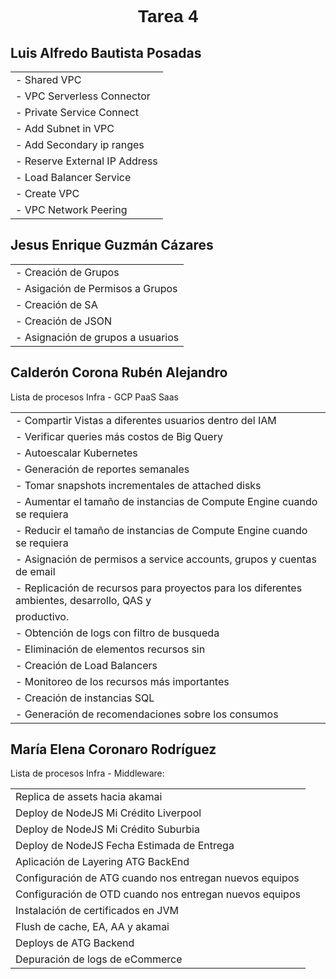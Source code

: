 <font face="Arial">
  <h1 align="center"><b>Tarea 4</b></h1>
</font>

## Luis Alfredo Bautista Posadas

<table>
<tr><td>- Shared VPC </tr></td>
<tr><td>- VPC Serverless Connector</tr></td>
<tr><td>- Private Service Connect</tr></td>
<tr><td>- Add Subnet in VPC</tr></td>
<tr><td>- Add Secondary ip ranges</tr></td>
<tr><td>- Reserve External IP Address</tr></td>
<tr><td>- Load Balancer Service</tr></td>
<tr><td>- Create VPC</tr></td>
<tr><td>- VPC Network Peering</tr></td>
</table>

## Jesus Enrique Guzmán Cázares

<table>
<tr><td>- Creación de Grupos </tr></td>
<tr><td>- Asigación de Permisos a Grupos </tr></td>
<tr><td>- Creación de SA </tr></td>
<tr><td>- Creación de JSON </tr></td>
<tr><td>- Asignación de grupos a usuarios </tr></td>
</table>


## Calderón Corona Rubén Alejandro
<p> Lista de procesos Infra - GCP PaaS Saas
<table>
 <tr><td>- Compartir Vistas a diferentes usuarios dentro del IAM </tr></td>
 <tr><td>- Verificar queries más costos de Big Query </tr></td>
 <tr><td>- Autoescalar Kubernetes </tr></td>
 <tr><td>- Generación de reportes semanales </tr></td>
 <tr><td>- Tomar snapshots incrementales de attached disks </tr></td>
 <tr><td>- Aumentar el tamaño de instancias de Compute Engine cuando se requiera </tr></td>
 <tr><td>- Reducir el tamaño de instancias de Compute Engine cuando se requiera </tr></td>
 <tr><td>- Asignación de permisos a service accounts, grupos y cuentas de email </tr></td>
 <tr><td>- Replicación de recursos para proyectos para los diferentes ambientes, desarrollo, QAS y <tr><td>productivo. </tr></td>
 <tr><td>- Obtención de logs con filtro de busqueda</tr></td>
 <tr><td>- Eliminación de elementos recursos sin </tr></td>
 <tr><td>- Creación de Load Balancers </tr></td>
 <tr><td>- Monitoreo de los recursos más importantes</tr></td>
 <tr><td>- Creación de instancias SQL</tr></td>
 <tr><td>- Generación de recomendaciones sobre los consumos</tr></td>



</table>

## María Elena Coronaro Rodríguez
<p> Lista de procesos Infra - Middleware: </p>
<table class="default">
    <tr> <td> Replica de assets hacia akamai </td> </tr>
    <tr> <td> Deploy de NodeJS Mi Crédito Liverpool </td> </tr>
    <tr> <td> Deploy de NodeJS Mi Crédito Suburbia </td> </tr>                          
    <tr> <td> Deploy de NodeJS Fecha Estimada de Entrega </td> </tr>
    <tr> <td> Aplicación de Layering ATG BackEnd </td> </tr>
    <tr> <td> Configuración de ATG cuando nos entregan nuevos equipos </td> </tr>
    <tr> <td> Configuración de OTD cuando nos entregan nuevos equipos </td> </tr>
    <tr> <td> Instalación de certificados en JVM </td> </tr>
    <tr> <td> Flush de cache, EA, AA y akamai </td> </tr>
    <tr> <td> Deploys de ATG Backend </td> </tr>
    <tr> <td> Depuración de logs de eCommerce </td> </tr>

</table>